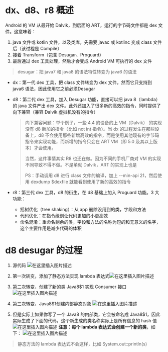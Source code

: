 # dx、d8、r8 概述
Android 的 VM 从最开始 Dalvik，到后面的 ART，运行的字节码文件都是 dex 文件。这意味着：

1. java 文件或 kotlin 文件，以及类库，先需要 javac 或 kotlinc 变成 class 文件后（该过程是 Compile）
2. 接着 Transform（包含 Desugar、Proguard）
3. 最后通过 dex 工具处理，然后才会变成 Android VM 可执行的 dex 文件

>desugar：把 java7 和 java8 的语法特性转变为 java6 的语法



- dx：第一代 dex 工具，把 class 文件转变为 dex 文件，然而它只支持到 java6 语法，因此使用它之前必须Desugar

- d8：第二代 dex 工具，加入 Desugar 功能，直接可以把 java 8（lambda） 的 java 文件产出 dex 文件。此外还加入了很多新的高效的指令，同时提供了向下兼容（兼容 Dalvik 虚拟机没有的指令）

  > 向下兼容问题：举个例子，一些 4.4 的设备的上 VM（Dalvik） 的实现没有 d8 新加的指令（比如 not int 指令）。当 dx 的过程发生在那些设备上，d8 不会使用那些新增高效的指令，而是使用其他现有的字节码指令来实现功能，而新增的指令只会在 ART VM（即 5.0 及其以上版本）才会使用。
  >
  > 
  >
  > 当然，这件事情其实 R8 也还在做。因为不同的手机厂商对 VM 的实现不同导致不得不做。不是单就 Dalvik，ART 的实现上也是
  >
  > 
  >
  > PS：手动调用 d8 进行 class 文件的编译，加上 --min-api 21，然后使用 dexdump $dexfile 就能看到使用了新的高效的指令

- r8：第三代 dex 工具，d8 的衍生，在 d8 基础上加入 Proguard 功能。3 大功能：

  - 摇树优化（tree shaking）：从 app 删除没用到的类，字段和方法
  - 代码优化：在指令级别让代码更加的小更高效
  - 命名混淆：重命名剩余的类，字段和方法的名称为短的和无意义的名字，这个主要作用是减少代码的体积

# d8 desugar 的过程

1. 源代码
![在这里插入图片描述](https://img-blog.csdnimg.cn/20201026040042250.png?x-oss-process=image/watermark,type_ZmFuZ3poZW5naGVpdGk,shadow_10,text_aHR0cHM6Ly9ibG9nLmNzZG4ubmV0L3d5enhrODg4,size_16,color_FFFFFF,t_70#pic_center)

2. 第一次转变，添加了静态方法实现 lambda 表达式![在这里插入图片描述](https://img-blog.csdnimg.cn/20201026035442360.png?x-oss-process=image/watermark,type_ZmFuZ3poZW5naGVpdGk,shadow_10,text_aHR0cHM6Ly9ibG9nLmNzZG4ubmV0L3d5enhrODg4,size_16,color_FFFFFF,t_70#pic_center)


3. 第二次转变，创建了新的类 Java8$1 实现 Consumer 接口
![在这里插入图片描述](https://img-blog.csdnimg.cn/20201026035551277.png?x-oss-process=image/watermark,type_ZmFuZ3poZW5naGVpdGk,shadow_10,text_aHR0cHM6Ly9ibG9nLmNzZG4ubmV0L3d5enhrODg4,size_16,color_FFFFFF,t_70#pic_center)


4. 第三次转变，Java8$1创建内部静态对象
![在这里插入图片描述](https://img-blog.csdnimg.cn/20201026035631855.png?x-oss-process=image/watermark,type_ZmFuZ3poZW5naGVpdGk,shadow_10,text_aHR0cHM6Ly9ibG9nLmNzZG4ubmV0L3d5enhrODg4,size_16,color_FFFFFF,t_70#pic_center)

5. 但是实际上如果你写了一个 Java8 的内部类，它会被命名成 Java8$1，因此实际生成了下面的代码，这个新生成的类名称实际上是所有信息的 hash 值
![在这里插入图片描述](https://img-blog.csdnimg.cn/20201026035659287.png?x-oss-process=image/watermark,type_ZmFuZ3poZW5naGVpdGk,shadow_10,text_aHR0cHM6Ly9ibG9nLmNzZG4ubmV0L3d5enhrODg4,size_16,color_FFFFFF,t_70#pic_center)
**注意：每个 lambda 表达式会创建一个新的类**，如下：
![在这里插入图片描述](https://img-blog.csdnimg.cn/20201026035725710.png?x-oss-process=image/watermark,type_ZmFuZ3poZW5naGVpdGk,shadow_10,text_aHR0cHM6Ly9ibG9nLmNzZG4ubmV0L3d5enhrODg4,size_16,color_FFFFFF,t_70#pic_center)

> 静态方法的 lambda 表达式不会这样，比如 System.out::println(s)